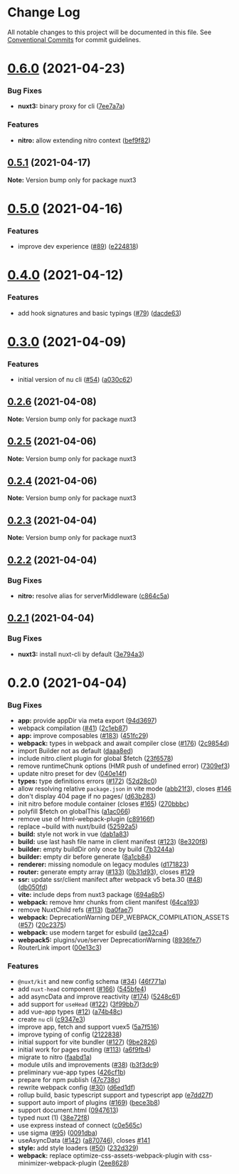 # Change Log

All notable changes to this project will be documented in this file.
See [Conventional Commits](https://conventionalcommits.org) for commit guidelines.

# [0.6.0](https://github.com/nuxt/framework/compare/nuxt3@0.5.1...nuxt3@0.6.0) (2021-04-23)


### Bug Fixes

* **nuxt3:** binary proxy for cli ([7ee7a7a](https://github.com/nuxt/framework/commit/7ee7a7a7b58f31d27c61b43b43ef621cc83a2939))


### Features

* **nitro:** allow extending nitro context ([bef9f82](https://github.com/nuxt/framework/commit/bef9f82a8dd8ac916c9e9f82eafca7e916782500))





## [0.5.1](https://github.com/nuxt/framework/compare/nuxt3@0.5.0...nuxt3@0.5.1) (2021-04-17)

**Note:** Version bump only for package nuxt3





# [0.5.0](https://github.com/nuxt/framework/compare/nuxt3@0.4.0...nuxt3@0.5.0) (2021-04-16)


### Features

* improve dev experience ([#89](https://github.com/nuxt/framework/issues/89)) ([e224818](https://github.com/nuxt/framework/commit/e224818395cd366f2a338ce3da4aaae993f641b7))





# [0.4.0](https://github.com/nuxt/framework/compare/nuxt3@0.3.0...nuxt3@0.4.0) (2021-04-12)


### Features

* add hook signatures and basic typings ([#79](https://github.com/nuxt/framework/issues/79)) ([dacde63](https://github.com/nuxt/framework/commit/dacde630634700172ccd54a1e4f1d0469b28bd30))





# [0.3.0](https://github.com/nuxt/framework/compare/nuxt3@0.2.6...nuxt3@0.3.0) (2021-04-09)


### Features

* initial version of nu cli ([#54](https://github.com/nuxt/framework/issues/54)) ([a030c62](https://github.com/nuxt/framework/commit/a030c62d29ba871f94a7152c7d5fa36d4de1d3b6))





## [0.2.6](https://github.com/nuxt/framework/compare/nuxt3@0.2.5...nuxt3@0.2.6) (2021-04-08)

**Note:** Version bump only for package nuxt3





## [0.2.5](https://github.com/nuxt/framework/compare/nuxt3@0.2.4...nuxt3@0.2.5) (2021-04-06)

**Note:** Version bump only for package nuxt3





## [0.2.4](https://github.com/nuxt/framework/compare/nuxt3@0.2.3...nuxt3@0.2.4) (2021-04-06)

**Note:** Version bump only for package nuxt3





## [0.2.3](https://github.com/nuxt/framework/compare/nuxt3@0.2.2...nuxt3@0.2.3) (2021-04-04)

**Note:** Version bump only for package nuxt3





## [0.2.2](https://github.com/nuxt/framework/compare/nuxt3@0.2.1...nuxt3@0.2.2) (2021-04-04)


### Bug Fixes

* **nitro:** resolve alias for serverMiddleware ([c864c5a](https://github.com/nuxt/framework/commit/c864c5a30cfc38362e35ee4c7015b589d445edee))





## [0.2.1](https://github.com/nuxt/framework/compare/nuxt3@0.2.0...nuxt3@0.2.1) (2021-04-04)


### Bug Fixes

* **nuxt3:** install nuxt-cli by default ([3e794a3](https://github.com/nuxt/framework/commit/3e794a36f2b1aa9fd729f7556741c47930a30b64))





# 0.2.0 (2021-04-04)


### Bug Fixes

* **app:** provide appDir via meta export ([94d3697](https://github.com/nuxt/framework/commit/94d36976c79ff549a8d510795e7d47c5e32b8f96))
* webpack compilation ([#41](https://github.com/nuxt/framework/issues/41)) ([2c1eb87](https://github.com/nuxt/framework/commit/2c1eb8767180fc04b91fb409976b4fe1e0c3047d))
* **app:** improve composables ([#183](https://github.com/nuxt/framework/issues/183)) ([451fc29](https://github.com/nuxt/framework/commit/451fc29b60683bf37f4b311cbbca10f12da6e508))
* **webpack:** types in webpack and await compiler close ([#176](https://github.com/nuxt/framework/issues/176)) ([2c9854d](https://github.com/nuxt/framework/commit/2c9854dfe347e35046819102dee2ed8420cbd324))
* import Builder not as default ([daaa8ed](https://github.com/nuxt/framework/commit/daaa8eda8cf48f4f9da70946a77a39b2208cec25))
* include nitro.client plugin for global $fetch ([23f6578](https://github.com/nuxt/framework/commit/23f6578c88f05d148efdaa08a13d865b12d92255))
* remove runtimeChunk options (HMR push of undefined error) ([7309ef3](https://github.com/nuxt/framework/commit/7309ef303a928295ca04a6ad4cfab3ccb4891f6e))
* update nitro preset for dev ([040e14f](https://github.com/nuxt/framework/commit/040e14f2b6b93f47a3e1c7cd2ae821cdfab3c53c))
* **types:** type definitions errors ([#172](https://github.com/nuxt/framework/issues/172)) ([52d28c0](https://github.com/nuxt/framework/commit/52d28c041a0dbf46dd0cb5492835b0d1fbd7436b))
* allow resolving relative `package.json` in vite mode ([abb21f3](https://github.com/nuxt/framework/commit/abb21f30cacb232f717c9cd20e6c2aac295cf5a2)), closes [#146](https://github.com/nuxt/framework/issues/146)
* don't display 404 page if no pages/ ([d63b283](https://github.com/nuxt/framework/commit/d63b28303ece59df69f79def167aea97bc7ed5e4))
* init nitro before module container (closes [#165](https://github.com/nuxt/framework/issues/165)) ([270bbbc](https://github.com/nuxt/framework/commit/270bbbc47ef0b9a95042feebac3cc1ecb3f44683))
* polyfill $fetch on globalThis ([a1ac066](https://github.com/nuxt/framework/commit/a1ac066cb51fa99861d52799a11ff4bb1780316c))
* remove use of html-webpack-plugin ([c89166f](https://github.com/nuxt/framework/commit/c89166f8f998d8d156b69ca43f06aaff225afd88))
* replace ~build with nuxt/build ([52592a5](https://github.com/nuxt/framework/commit/52592a5d64ec0fc654fd9081f6abd1785672573c))
* **build:** style not work in vue ([dab1a83](https://github.com/nuxt/framework/commit/dab1a831a68760b1a092c26b8c778730b75273f4))
* **build:** use last hash file name in client manifest ([#123](https://github.com/nuxt/framework/issues/123)) ([8e320f8](https://github.com/nuxt/framework/commit/8e320f80aa346efa6085b9b66327b5bd8b8e3e38))
* **builder:** empty buildDir only once by build ([7b3244a](https://github.com/nuxt/framework/commit/7b3244a567524a47cd566741b62b67d7d66453c1))
* **builder:** empty dir before generate ([8a1cb84](https://github.com/nuxt/framework/commit/8a1cb845187540ea41acecd75369d95047ba5014))
* **renderer:** missing nomodule on legacy modules ([d171823](https://github.com/nuxt/framework/commit/d1718230edc7a2385d504abb0d3c61e44ea9968d))
* **router:** generate empty array ([#133](https://github.com/nuxt/framework/issues/133)) ([0b31d93](https://github.com/nuxt/framework/commit/0b31d93892e6ef955dad08edd12ea747a48e56c7)), closes [#129](https://github.com/nuxt/framework/issues/129)
* **ssr:** update ssr/client manifect after webpack v5 beta.30 ([#48](https://github.com/nuxt/framework/issues/48)) ([db050fd](https://github.com/nuxt/framework/commit/db050fd0a2049ccac64f6fed2848f3b46ef47162))
* **vite:** include deps from nuxt3 package ([694a6b5](https://github.com/nuxt/framework/commit/694a6b5635e17448fb5f55c7523369f7b8cd5884))
* **webpack:** remove hmr chunks from client manifest ([64ca193](https://github.com/nuxt/framework/commit/64ca193ac9b636607f2fb16f37a8b78a14627922))
* remove NuxtChild refs ([#113](https://github.com/nuxt/framework/issues/113)) ([ba0fae7](https://github.com/nuxt/framework/commit/ba0fae74a741dbcaafafdf3e4b8592672a94593a))
* **webpack:** DeprecationWarning DEP_WEBPACK_COMPILATION_ASSETS ([#57](https://github.com/nuxt/framework/issues/57)) ([20c2375](https://github.com/nuxt/framework/commit/20c2375e74537d85073dbf93c8785a37aefad72d))
* **webpack:** use modern target for esbuild ([ae32ca4](https://github.com/nuxt/framework/commit/ae32ca42fa1785ee801939e812b477c741a2837f))
* **webpack5:** plugins/vue/server DeprecationWarning ([8936fe7](https://github.com/nuxt/framework/commit/8936fe77ebfca9ee22d620cc08b4bd47167f495c))
* RouterLink import ([00e13c3](https://github.com/nuxt/framework/commit/00e13c3e41275caf21496a2e9c2c8667ca68fd65))


### Features

* `@nuxt/kit` and new config schema ([#34](https://github.com/nuxt/framework/issues/34)) ([46f771a](https://github.com/nuxt/framework/commit/46f771a98b6226e19e9df3511e31b4ec2da6abda))
* add `nuxt-head` component ([#166](https://github.com/nuxt/framework/issues/166)) ([545bfe4](https://github.com/nuxt/framework/commit/545bfe4f9e1dab086e03eb2cdad151b754cb90ba))
* add asyncData and improve reactivity ([#174](https://github.com/nuxt/framework/issues/174)) ([5248c61](https://github.com/nuxt/framework/commit/5248c61ed0c65d5da7c0e49eb8f50aba208af8b6))
* add support for `useHead` ([#122](https://github.com/nuxt/framework/issues/122)) ([3f99bb7](https://github.com/nuxt/framework/commit/3f99bb7878a3df176b8115004acae7b90182c6d2))
* add vue-app types ([#12](https://github.com/nuxt/framework/issues/12)) ([a74b48c](https://github.com/nuxt/framework/commit/a74b48c648d2dc55adc5d47989ffdca8941e0483))
* create `nu` cli ([c9347e3](https://github.com/nuxt/framework/commit/c9347e3f5b68664007710c32e30be34bde08836b))
* improve app, fetch and support vuex5 ([5a7f516](https://github.com/nuxt/framework/commit/5a7f5164f0b4f6d3b8a2fca526f194545f6796a6))
* improve typing of config ([2122838](https://github.com/nuxt/framework/commit/212283837b248ee203f0b0459c37f2b1121a5784))
* initial support for vite bundler ([#127](https://github.com/nuxt/framework/issues/127)) ([9be2826](https://github.com/nuxt/framework/commit/9be282623cf69270fc4f28ec599c0844fa3bfaea))
* initial work for pages routing ([#113](https://github.com/nuxt/framework/issues/113)) ([a6f9fb4](https://github.com/nuxt/framework/commit/a6f9fb4c7ac4d4b90b88f5341acad9120a2fa1ee))
* migrate to nitro ([faabd1a](https://github.com/nuxt/framework/commit/faabd1ab54b4dc0af1f1ab0dfdf98206f92c7f0c))
* module utils and improvements ([#38](https://github.com/nuxt/framework/issues/38)) ([b3f3dc9](https://github.com/nuxt/framework/commit/b3f3dc94f3ef0790eea114d605b6f320dbf3f1d2))
* preliminary vue-app types ([426cf1b](https://github.com/nuxt/framework/commit/426cf1b3de893db6c6430a874a9fd57a7db3b4a2))
* prepare for npm publish ([47c738c](https://github.com/nuxt/framework/commit/47c738cd9d5d1f86f7b5671479019166408bd034))
* rewrite webpack config ([#30](https://github.com/nuxt/framework/issues/30)) ([d6ed1df](https://github.com/nuxt/framework/commit/d6ed1dfc2c3ed7bdfa7481d3e4974b12701b3fc6))
* rollup build, basic typescript support and typescript app ([e7dd27f](https://github.com/nuxt/framework/commit/e7dd27fa2a5a165d87f277188515ea8024999e3b))
* support auto import of plugins ([#169](https://github.com/nuxt/framework/issues/169)) ([bece3b8](https://github.com/nuxt/framework/commit/bece3b85abb579d0b4d42a92ee85ba2480ec3c3d))
* support document.html ([0947613](https://github.com/nuxt/framework/commit/09476134eeeb12c025618919ab9a795a680a9b30))
* typed nuxt (1) ([38e72f8](https://github.com/nuxt/framework/commit/38e72f86c2b5e891d4c86e4801cd42eb136f9cea))
* use express instead of connect ([c0e565c](https://github.com/nuxt/framework/commit/c0e565cbe7d6beecb4df760ac893c915ff67693e))
* use sigma ([#95](https://github.com/nuxt/framework/issues/95)) ([0091dba](https://github.com/nuxt/framework/commit/0091dba181e46abc617d5faf8a8c4c1338755082))
* useAsyncData ([#142](https://github.com/nuxt/framework/issues/142)) ([a870746](https://github.com/nuxt/framework/commit/a8707469f875f9426ef41d8162e6b5acda7a3fc3)), closes [#141](https://github.com/nuxt/framework/issues/141)
* **style:** add style loaders ([#50](https://github.com/nuxt/framework/issues/50)) ([232d329](https://github.com/nuxt/framework/commit/232d3298b443581dc193f3b1e7dd8f4260443720))
* **webpack:** replace optimize-css-assets-webpack-plugin with css-minimizer-webpack-plugin ([2ee8628](https://github.com/nuxt/framework/commit/2ee86286ad530b6192f10c68d409caf480933caa))
